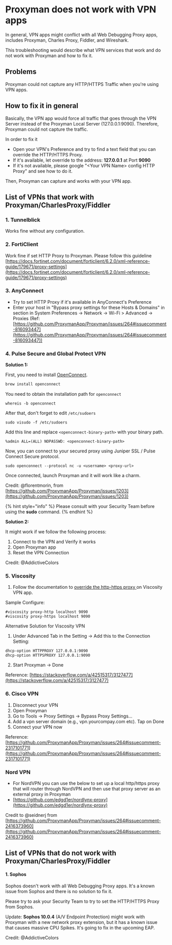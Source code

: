 # Proxyman does not work with VPN apps

In general, VPN apps might conflict with all Web Debugging Proxy apps, includes Proxyman, Charles Proxy, Fiddler, and Wireshark.

This troubleshooting would describe what VPN services that work and do not work with Proxyman and how to fix it.

## Problems

Proxyman could not capture any HTTP/HTTPS Traffic when you're using  VPN apps.

## How to fix it in general

Basically, the VPN app would force all traffic that goes through the VPN Server instead of the Proxyman Local Server (127.0.0.1:9090). Therefore, Proxyman could not capture the traffic.

In order to fix it

* Open your VPN's Preference and try to find a text field that you can override the HTTP/HTTPS Proxy.
* If it's available, let override to the address: **127.0.0.1** at Port **9090**
* If it's not available, please google "\<Your VPN Name> config HTTP Proxy" and see how to do it.

Then, Proxyman can capture and works with your VPN app.

## List of VPNs that work with Proxyman/CharlesProxy/Fiddler

### 1. Tunnelblick

Works fine without any configuration.

### 2. FortiClient

Work fine if set HTTP Proxy to Proxyman. Please follow this guideline [https://docs.fortinet.com/document/forticlient/6.2.0/xml-reference-guide/179671/proxy-settings](https://docs.fortinet.com/document/forticlient/6.2.0/xml-reference-guide/179671/proxy-settings)

### 3. AnyConnect

* Try to set HTTP Proxy if it's available in AnyConnect's Preference
* Enter your host in "Bypass proxy settings for these Hosts & Domains" in section in System Preferences -> Network -> Wi-Fi > Advanced -> Proxies (Ref: [https://github.com/ProxymanApp/Proxyman/issues/264#issuecomment-816093447](https://github.com/ProxymanApp/Proxyman/issues/264#issuecomment-816093447))

### 4. Pulse Secure and Global Protect VPN

**Solution 1:**

First, you need to install [OpenConnect](https://casper.infradead.org/openconnect/index.html).

```bash
brew install openconnect
```

You need to obtain the installation path for `openconnect`

```
whereis -b openconnect
```

After that, don't forget to edit `/etc/sudoers`

```
sudo visudo -f /etc/sudoers 
```

Add this line and replace `<openconnect-binary-path>` with your binary path.

```
%admin ALL=(ALL) NOPASSWD: <openconnect-binary-path>
```

Now, you can connect to your secured proxy using Juniper SSL / Pulse Connect Secure protocol.

```
sudo openconnect --protocol nc -u <username> <proxy-url>
```

Once connected, launch Proxyman and it will work like a charm.

Credit: @florentmorin, from [https://github.com/ProxymanApp/Proxyman/issues/1203](https://github.com/ProxymanApp/Proxyman/issues/1203)

{% hint style="info" %}
Please consult with your Security Team before using the **sudo** command.
{% endhint %}

**Solution 2:**

It might work if we follow the following process:

1. Connect to the VPN and Verify it works
2. Open Proxyman app
3. Reset the VPN Connection

Credit: @AddictiveColors

### 5. **Viscosity**

1. Follow the documentation to [override the http-https proxy ](https://www.sparklabs.com/support/kb/article/advanced-configuration-commands/#proxy-http)on Viscosity VPN app.

Sample Configure:

```
#viscosity proxy-http localhost 9090
#viscosity proxy-https localhost 9090
```

Alternative Solution for Viscosity VPN

1. Under Advanced Tab in the Setting -> Add this to the Connection Setting:

```
dhcp-option HTTPPROXY 127.0.0.1:9090
dhcp-option HTTPSPROXY 127.0.0.1:9090
```

2. Start Proxyman -> Done

Reference: [https://stackoverflow.com/a/42515317/3127477](https://stackoverflow.com/a/42515317/3127477)

### 6. Cisco VPN

1. Disconnect your VPN
2. Open Proxyman
3. Go to Tools → Proxy Settings → Bypass Proxy Settings…
4. Add a vpn server domain (e.g., vpn.yourcompay.com etc). Tap on Done
5. Connect your VPN now

Reference: [https://github.com/ProxymanApp/Proxyman/issues/264#issuecomment-2317101771](https://github.com/ProxymanApp/Proxyman/issues/264#issuecomment-2317101771)

### Nord VPN

* For NordVPN you can use the below to set up a local http/https proxy that will router through NordVPN and then use that proxy server as an external proxy in Proxyman
* [https://github.com/edgd1er/nordlynx-proxy](https://github.com/edgd1er/nordlynx-proxy)

Credit to @seidnerj from [https://github.com/ProxymanApp/Proxyman/issues/264#issuecomment-2416373960](https://github.com/ProxymanApp/Proxyman/issues/264#issuecomment-2416373960)



## List of VPNs that do not work with Proxyman/CharlesProxy/Fiddler

#### 1. Sophos

Sophos doesn't work with all Web Debugging Proxy apps. It's a known issue from Sophos and there is no solution to fix it.

Please try to ask your Security Team to try to set the HTTP/HTTPS Proxy from Sophos.

Update: **Sophos 10.0.4** (A/V Endpoint Protection) might work with Proxyman with a new network proxy extension, but it has a known issue that causes massive CPU Spikes. It's going to fix in the upcoming EAP.

Credit: @AddictiveColors
